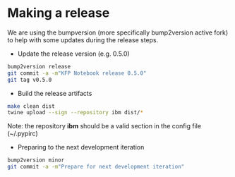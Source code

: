 <!--
{% comment %}
Copyright 2018-2020 IBM Corporation

Licensed under the Apache License, Version 2.0 (the "License");
you may not use this file except in compliance with the License.
You may obtain a copy of the License at

http://www.apache.org/licenses/LICENSE-2.0

Unless required by applicable law or agreed to in writing, software
distributed under the License is distributed on an "AS IS" BASIS,
WITHOUT WARRANTIES OR CONDITIONS OF ANY KIND, either express or implied.
See the License for the specific language governing permissions and
limitations under the License.
{% endcomment %}
-->

# Making a release

We are using the bumpversion (more specifically bump2version active fork) to help with
some updates during the release steps.

* Update the release version (e.g. 0.5.0)

```bash
bump2version release
git commit -a -m"KFP Notebook release 0.5.0"
git tag v0.5.0
```

* Build the release artifacts

```bash
make clean dist
twine upload --sign --repository ibm dist/*
```

Note: the repository **ibm** should be a valid section in the config file (~/.pypirc)

* Preparing to the next development iteration

```bash
bump2version minor
git commit -a -m"Prepare for next development iteration"
```
